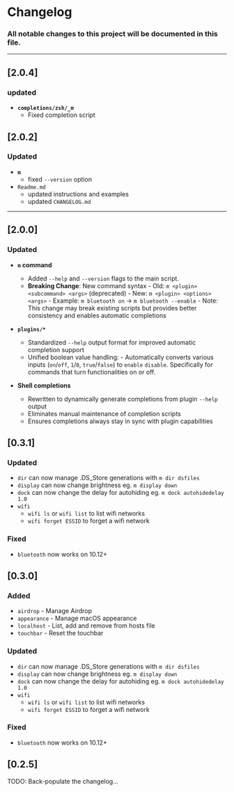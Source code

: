 # Changelog

### All notable changes to this project will be documented in this file.
----

## [2.0.4]

### updated
- **`completions/zsh/_m`**
  - Fixed completion script

## [2.0.2]

### Updated
- **`m`**
  - fixed `--version` option
- `Readme.md`
  - updated instructions and examples
  - updated `CHANGELOG.md`


----
## [2.0.0]

### Updated
- **`m` command**
  - Added `--help` and `--version` flags to the main script.
  - **Breaking Change**: New command syntax
  		- Old: `m <plugin> <subcommand> <args>` (deprecated)
    	- New: `m <plugin> <options> <args>`
    	- Example: `m bluetooth on` → `m bluetooth --enable`
    	- Note: This change may break existing scripts but provides better consistency and enables automatic completions

- **`plugins/*`**
  - Standardized `--help` output format for improved automatic completion support
  - Unified boolean value handling:
    	- Automatically converts various inputs (`on`/`off`, `1`/`0`, `true`/`false`) to `enable` `disable`. Specifically for commands that turn functionalities on or off.

- **Shell completions**
  - Rewritten to dynamically generate completions from plugin `--help` output
  - Eliminates manual maintenance of completion scripts
  - Ensures completions always stay in sync with plugin capabilities

## [0.3.1]

### Updated

- `dir` can now manage .DS_Store generations with `m dir dsfiles`
- `display` can now change brightness eg. `m display down`
- `dock` can now change the delay for autohiding eg. `m dock autohidedelay 1.0`
- `wifi`
  - `wifi ls` or `wifi list` to list wifi networks
  - `wifi forget ESSID` to forget a wifi network

### Fixed

- `bluetooth` now works on 10.12+


## [0.3.0]

### Added

- `airdrop` - Manage Airdrop
- `appearance` - Manage macOS appearance
- `localhost` - List, add and remove from hosts file
- `touchbar` - Reset the touchbar

### Updated

- `dir` can now manage .DS_Store generations with `m dir dsfiles`
- `display` can now change brightness eg. `m display down`
- `dock` can now change the delay for autohiding eg. `m dock autohidedelay 1.0`
- `wifi`
  - `wifi ls` or `wifi list` to list wifi networks
  - `wifi forget ESSID` to forget a wifi network

### Fixed

- `bluetooth` now works on 10.12+

## [0.2.5]

TODO: Back-populate the changelog...

